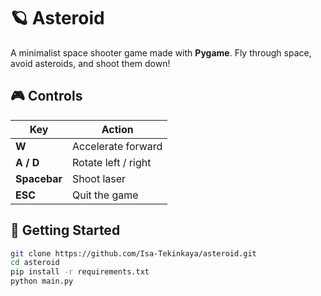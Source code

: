 # 🪐 Asteroid

A minimalist space shooter game made with **Pygame**. Fly through space, avoid asteroids, and shoot them down!

## 🎮 Controls

| Key         | Action                 |
|-------------|------------------------|
| **W**         | Accelerate forward      |
| **A / D**     | Rotate left / right     |
| **Spacebar**  | Shoot laser             |
| **ESC**       | Quit the game           |

## 🚀 Getting Started

```bash
git clone https://github.com/Isa-Tekinkaya/asteroid.git
cd asteroid
pip install -r requirements.txt
python main.py
